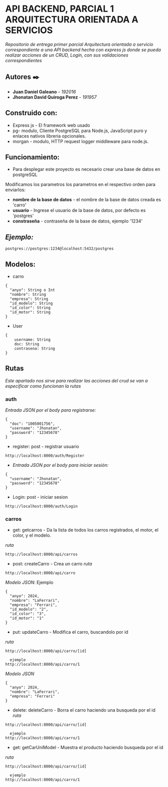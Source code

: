 # API BACKEND, PARCIAL 1 ARQUITECTURA ORIENTADA A SERVICIOS

_Repositorio de entrega primer parcial Arquitectura orientada a servicio correspondiente a una API backend hecha con express js donde se pueda realizar acciones de un CRUD, Login, con sus validaciones correspondientes_

## Autores ✒️

* **Juan Daniel Galeano** - *192016*
* **Jhonatan David Quiroga Perez** - *191957*

## Construido con:

* Express js  - El framework web usado
* pg- modulo, Cliente PostgreSQL para Node.js, JavaScript puro y enlaces nativos libreria opcionales.
* morgan  - modulo, HTTP request logger middleware para node.js.

## Funcionamiento:
*  Para desplegar este proyecto es necesario crear una base de datos en postgreSQL

Modificamos los parametros los parametros en el respectivo orden para enviarlos:
*  **nombre de la base de datos**  -  el nombre de la base de datos creada es 'carro'
*  **usuario**  -  Ingrese el usuario de la base de datos, por defecto es 'postgres'
*  **constraseña**  -  contraseña de la base de datos, ejemplo '1234'
  
## _Ejemplo:_
```
postgres://postgres:1234@localhost:5432/postgres
```

## Modelos:

*    carro
```
{
  "anyo": String o Int
  "nombre": String
  "empresa": String
  "id_modelo": String
  "id_color": String
  "id_motor": String
}
```
*    User
```
{
    username: String
    doc: String
    contrasena: String
}
```

## Rutas 
_Este apartado nos sirve para realizar las acciones del crud se van a especificar como funcionan la rutas_

###    auth
_Entrada JSON por el body para registrarse:_
```
{
  "doc": "1005001756", 
  "username": "Jhonatan",
  "password": "12345678"
}

```
*    register: post    -    registrar usuario
```
http://localhost:8000/auth/Register

```
* _Entrada JSON por el body para iniciar sesión:_
```
{
  "username": "Jhonatan", 
  "password": "12345678"
}
```

*    Login: post    -    iniciar sesion
```
http://localhost:8000/auth/Login
```

###    carros
*    get: getcarros  -  Da la lista de todos los carros registrados, el motor, el color, y el  modelo.

_ruta_
```
http://localhost:8000/api/carros
```
*  post: createCarro -  Crea un carro
_ruta_
```
http://localhost:8000/api/carro
```
_Modelo JSON_: Ejemplo
```
{
  "anyo": 2024,
  "nombre": "LaFerrari",
  "empresa": "Ferrari",
  "id_modelo": "2",
  "id_color": "3",
  "id_motor": "1"
}
```
*  put: updateCarro  -  Modifica el carro, buscandolo por id

_ruta_
```
http://localhost:8000/api/carro/[id]

  ejemplo
http://localhost:8000/api/carro/1
```
_Modelo JSON_
```
{
  "anyo": 2024,
  "nombre": "LaFerrari",
  "empresa": "Ferrari"
}
```

*  delete: deleteCarro  -  Borra el carro haciendo una busqueda por el id
_ruta_
```
http://localhost:8000/api/carro/[id]

  ejemplo
http://localhost:8000/api/carro/1
```

*  get: getCarUniModel  -  Muestra el producto haciendo busqueda por el id

_ruta_
```
http://localhost:8000/api/carro/[id]

  ejemplo
http://localhost:8000/api/carro/1
```

